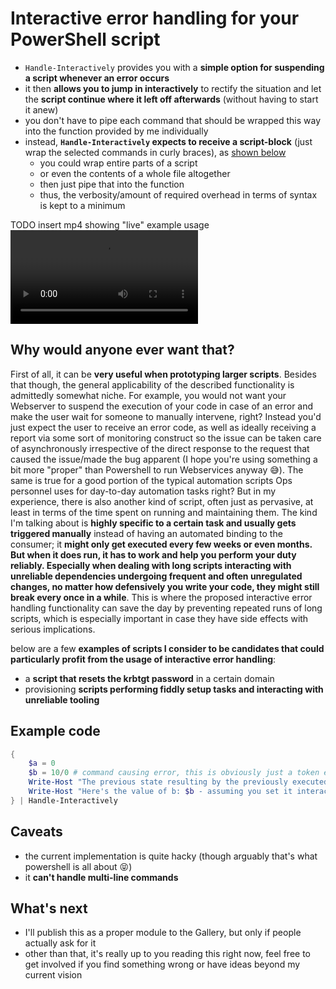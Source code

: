 # Interactive error handling for your PowerShell script
- `Handle-Interactively` provides you with a **simple option for suspending a script whenever an error occurs**
- it then **allows you to jump in interactively** to rectify the situation and let the **script continue where it left off afterwards** (without having to start it anew)
- you don't have to pipe each command that should be wrapped this way into the function provided by me individually
- instead, **`Handle-Interactively` expects to receive a script-block** (just wrap the selected commands in curly braces), as [shown below](#example-code)
  - you could wrap entire parts of a script
  - or even the contents of a whole file altogether
  - then just pipe that into the function
  - thus, the verbosity/amount of required overhead in terms of syntax is kept to a minimum

TODO insert mp4 showing "live" example usage
![example usage video](./interactive_handling_usage_example.mp4)

## Why would anyone ever want that?
First of all, it can be **very useful when prototyping larger scripts**. Besides that though, the general applicability of the described functionality is admittedly somewhat niche.
For example, you would not want your Webserver to suspend the execution of your code in case of an error and make the user wait for someone to manually intervene, right? Instead you'd just expect the user to receive an error code, as well as ideally receiving a report via some sort of monitoring construct so the issue can be taken care of asynchronously irrespective of the direct response to the request that caused the issue/made the bug apparent (I hope you're using something a bit more "proper" than Powershell to run Webservices anyway 😅).
The same is true for a good portion of the typical automation scripts Ops personnel uses for day-to-day automation tasks right?
But in my experience, there is also another kind of script, often just as pervasive, at least in terms of the time spent on running and maintaining them.
The kind I'm talking about is **highly specific to a certain task and usually gets triggered manually** instead of having an automated binding to the consumer; it **might only get executed every few weeks or even months. But when it does run, it has to work and help you perform your duty reliably. Especially when dealing with long scripts interacting with unreliable dependencies undergoing frequent and often unregulated changes, no matter how defensively you write your code, they might still break every once in a while**. This is where the proposed interactive error handling functionality can save the day by preventing repeated runs of long scripts, which is especially important in case they have side effects with serious implications.

below are a few **examples of scripts I consider to be candidates that could particularly profit from the usage of interactive error handling**:
- a **script that resets the krbtgt password** in a certain domain
- provisioning **scripts performing fiddly setup tasks and interacting with unreliable tooling**

## Example code
```powershell
{
    $a = 0
    $b = 10/0 # command causing error, this is obviously just a token example, imagine a command interacting with an unstable external dependency instead
    Write-Host "The previous state resulting by the previously executed commands of the script is conserved, as evidenced by the value of a: $a"
    Write-Host "Here's the value of b: $b - assuming you set it interactively during handling of the previous error, it should not be empty, so further commands in this script block relying on it could run without any problems"
} | Handle-Interactively
```

## Caveats
- the current implementation is quite hacky (though arguably that's what powershell is all about 😝)
- it **can't handle multi-line commands**

## What's next
- I'll publish this as a proper module to the Gallery, but only if people actually ask for it
- other than that, it's really up to you reading this right now, feel free to get involved if you find something wrong or have ideas beyond my current vision
